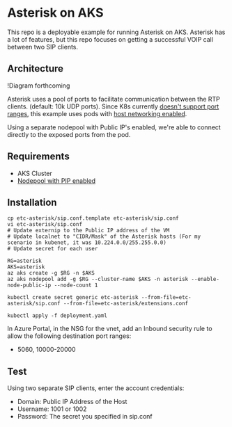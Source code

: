 # Asterisk on AKS

This repo is a deployable example for running Asterisk on AKS.  Asterisk has a lot of features, but this repo focuses on getting a successful VOIP call between two SIP clients.

## Architecture

!Diagram forthcoming

Asterisk uses a pool of ports to facilitate communication between the RTP clients. (default: 10k UDP ports). Since K8s currently [doesn't support port ranges](https://github.com/kubernetes/kubernetes/issues/23864), this example uses pods with [host networking enabled](https://kubernetes.io/docs/concepts/configuration/overview/#services).

Using a separate nodepool with Public IP's enabled, we're able to connect directly to the exposed ports from the pod.

## Requirements

* AKS Cluster
* [Nodepool with PIP enabled](https://learn.microsoft.com/en-us/azure/aks/use-multiple-node-pools#assign-a-public-ip-per-node-for-your-node-pools)

## Installation

```
cp etc-asterisk/sip.conf.template etc-asterisk/sip.conf
vi etc-asterisk/sip.conf 
# Update externip to the Public IP address of the VM 
# Update localnet to "CIDR/Mask" of the Asterisk hosts (For my scenario in kubenet, it was 10.224.0.0/255.255.0.0)
# Update secret for each user

RG=asterisk
AKS=asterisk
az aks create -g $RG -n $AKS
az aks nodepool add -g $RG --cluster-name $AKS -n asterisk --enable-node-public-ip --node-count 1

kubectl create secret generic etc-asterisk --from-file=etc-asterisk/sip.conf --from-file=etc-asterisk/extensions.conf

kubectl apply -f deployment.yaml
```

In Azure Portal, in the NSG for the vnet, add an Inbound security rule to allow the following destination port ranges:
* 5060, 10000-20000

## Test

Using two separate SIP clients, enter the account credentials:
* Domain: Public IP Address of the Host
* Username: 1001 or 1002
* Password: The secret you specified in sip.conf